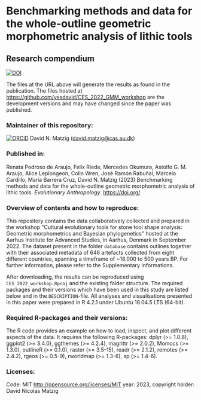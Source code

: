# Benchmarking methods and data for the whole-outline geometric morphometric analysis of lithic tools


## Research compendium

[![DOI](https://zenodo.org/badge/DOI/.svg)](https://doi.org/)

The files at the URL above will generate the results as found in the publication. The files hosted at <https://github.com/yesdavid/CES_2022_GMM_workshop> are the development versions and may have changed since the paper was published.

### Maintainer of this repository:

[![ORCiD](https://img.shields.io/badge/ORCiD-0000--0001--7349--5401-green.svg)](http://orcid.org/0000-0001-7349-5401) David N. Matzig (<david.matzig@cas.au.dk>) 

### Published in:

Renata Pedroso de Araujo, Felix Riede, Mercedes Okumura, Astolfo G. M. Araujo, Alice Leplongeon, Colin Wren, José Ramón Rabuñal, Marcelo Cardillo, María Barrera Cruz, David N. Matzig (2023) Benchmarking methods and data for the whole-outline geometric morphometric analysis of lithic tools. _Evolutionary Anthropology_. https://doi.org/

### Overview of contents and how to reproduce:

This repository contains the data collaboratively collected and prepared in the workshop "Cultural evolutionary tools for stone tool shape analysis: Geometric morphometrics and Bayesian phylogenetics" hosted at the Aarhus Institute for Advanced Studies, in Aarhus, Denmark in September 2022. The dataset present in the folder `database` contains outlines together with their associated metadata of 646 artefacts collected from eight different countries, spanning a timeframe of ~18.000 to 500 years BP. For further information, please refer to the Supplementary Informations. 

After downloading, the results can be reproduced using `CES_2022_workshop.Rproj` and the existing folder structure. The required packages and their versions which have been used in this study are listed below and in the `DESCRIPTION`-file. All analyses and visualisations presented in this paper were prepared in R 4.2.1 under Ubuntu 18.04.5 LTS (64-bit).

### Required R-packages and their versions:

The R code provides an example on how to load, inspect, and plot different aspects of the data. It requires the following R-packages: dplyr (>= 1.0.8), ggplot2 (>= 3.4.0), ggthemes (>= 4.2.4), magrittr (>= 2.0.2), Momocs (>= 1.3.0), outlineR (>= 0.1.0), raster (>= 3.5-15), readr (>= 2.1.2), remotes (>= 2.4.2), rgeos (>= 0.5-9), rworldmap (>= 1.3-6), sp (>= 1.4-6).

### Licenses:

Code: MIT <http://opensource.org/licenses/MIT> year: 2023, copyright holder: David Nicolas Matzig


